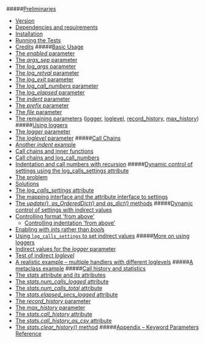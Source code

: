 #####[Preliminaries](#Preliminaries)
* [Version](#Version)
* [Dependencies and requirements](#Dependencies)
* [Installation](#Installation)
* [Running the Tests](#Testing)
* [Credits](#Credits)
#####[Basic Usage](#Basic-usage)
* [The *enabled* parameter](#enabled-parameter)
* [The *args_sep* parameter](#args_sep-parameter)
* [The *log_args* parameter](#log_args-parameter)
* [The *log_retval* parameter](#log_retval-parameter)
* [The *log_exit* parameter](#log_exit-parameter)
* [The *log_call_numbers* parameter](#log_call_numbers-parameter)
* [The *log_elapsed* parameter](#log_elapsed-parameter)
* [The *indent* parameter](#indent-parameter)
* [The *prefix* parameter](#prefix-parameter)
* [The *file* parameter](#file-parameter)
* [The remaining parameters](#The-remaining-parameters) ([logger](#logger-parameter), [loglevel](#loglevel-parameter), [record_history](#stats.record_history-parameter), [max_history](#stats.max_history-parameter))
#####[Using loggers](#Logging)
* [The *logger* parameter](#logger-parameter)
* [The *loglevel* parameter](#loglevel-parameter)
#####[Call Chains](#Call-chains)
* [Another *indent* example](#indent-parameter-another)
* [Call chains and inner functions](#Call-chains-inner-functions)
* [Call chains and log_call_numbers](#Call-chains-log_call_numbers)
* [Indentation and call numbers with recursion](#recursion-example)
#####[Dynamic control of settings using the log_calls_settings attribute](#Dynamic-control-log_calls_settings)
* [The problem](#problem)
* [Solutions](#solutions)
* [The *log_calls_settings* attribute](#log_calls_settings)
* [The mapping interface and the attribute interface to settings](#mapping-interface)
* [The *update()*, *as_OrderedDict()* and *as_dict()* methods](#update-as_etc)
#####[Dynamic control of settings with indirect values](#Indirect-values)
* [Controlling format 'from above'](#format-from-above)
  * [Controlling indentation 'from above'](#indent-from-above)
* [Enabling with *int*s rather than *bool*s](#enabling-with-ints)
* [Using `log_calls_settings` to set indirect values](#log_call_settings-indirect)
#####[More on using loggers](#More-on-using-loggers)
* [Indirect values for the *logger* parameter](#indirect-logger)
* [Test of indirect *loglevel*](#indirect-loglevel)
* [A realistic example – multiple handlers with different loglevels](#More-on-logging-realistic-example)
#####[A metaclass example](#A-metaclass-example)
#####[Call history and statistics](#call-history-and-statistics)
* [The *stats* attribute and *its* attributes](#stats-attribute)
* [The *stats.num_calls_logged* attribute](#stats.num_calls_logged)
* [The *stats.num_calls_total* attribute](#stats.num_calls_total)
* [The *stats.elapsed_secs_logged* attribute](#elapsed_secs_logged)
* [The *record_history* parameter](#stats.record_history-parameter)
* [The *max_history* parameter](#stats.max_history-parameter)
* [The *stats.call_history* attribute](#stats.call_history)
* [The *stats.call_history_as_csv* attribute](#stats.call_history_as_csv)
* [The *stats.clear_history()* method](#stats.clear_history)
#####[Appendix – Keyword Parameters Reference](#KeywordParametersReference)
